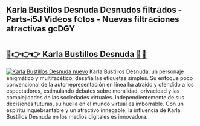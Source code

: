 ## Karla Bustillos Desnuda D𝚎sn𝚞dos filtr𝚊dos - Parts-i5J Vid𝚎os f𝚘tos - N𝚞evas filtr𝚊ciones atr𝚊ctivas gcDGY

# <h2><a href="http://mbdbzjp.tromn.icu/?c=Karla+Bustillos+Desnuda">🔗👉👉👉 Karla Bustillos Desnuda 🔗🔗</a></h2>

[![Karla Bustillos Desnuda nuevo](https://i.imgur.com/pEAQMta.gif)](http://mbdbzjp.tromn.icu/?c=Karla+Bustillos+Desnuda)
Karla Bustillos Desnuda, un personaje enigmático y multifacético, desafía las etiquetas simples. Su enfoque poco convencional de la autorrepresentación en línea ha atraído y ofendido a los espectadores, estimulando debates sobre moralidad, privacidad y las complejidades de las sociedades virtuales. Independientemente de sus decisiones futuras, su huella en el mundo virtual es imborrable. Con un espíritu inquebrantable y un atractivo innegable, la influencia de Karla Bustillos Desnuda en los medios digitales es innovadora.
